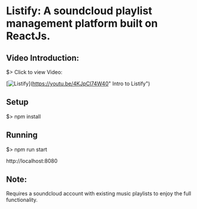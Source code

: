 # Listify: A soundcloud playlist management platform built on ReactJs. 
## Video Introduction:
$> Click to view Video: 

[![Listify](http://img.youtube.com/vi/4KJpCl74W40/0.jpg)](https://youtu.be/4KJpCl74W40" Intro to Listify")

## Setup
$> npm install
## Running
$> npm run start

http://localhost:8080
## Note: 
Requires a soundcloud account with existing music playlists to enjoy the full functionality. 

